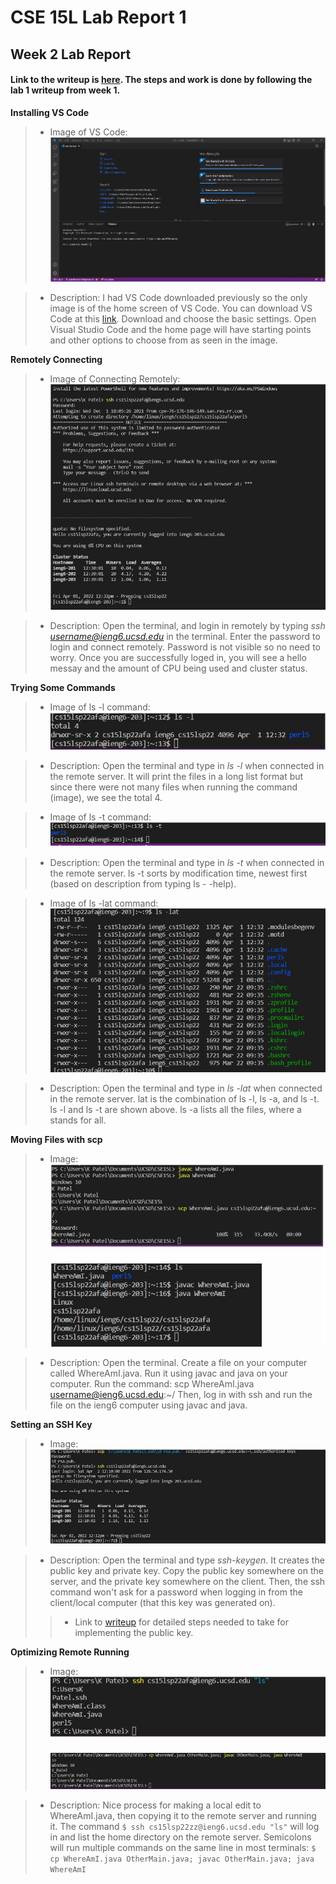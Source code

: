 # CSE 15L Lab Report 1
## Week 2 Lab Report

#### Link to the writeup is [here](https://www.google.com/url?q=https://docs.google.com/document/d/1AO6RDoJnaWxMui-UFjEa_2bbQ4qcANpbIpPuV-awsOg/edit?usp%3Dsharing&sa=D&source=editors&ust=1649484484366368&usg=AOvVaw1NjKpJKVuFNvtFC8ZlyWdc). The steps and work is done by following the lab 1 writeup from week 1.

**Installing VS Code**
> * Image of VS Code:
![VS Code](VSCodeScreenshot.jpg)

> * Description:
I had VS Code downloaded previously so the only image is of the home screen of VS Code. You can download VS Code at this [link](https://code.visualstudio.com/download). Download and choose the basic settings. Open Visual Studio Code and the home page will have starting points and other options to choose from as seen in the image.

**Remotely Connecting**
> * Image of Connecting Remotely:
![Remotely Connecting](RemotelyConnecting.jpg)

> * Description:
Open the terminal, and login in remotely by typing *ssh username@ieng6.ucsd.edu* in the terminal. Enter the password to login and connect remotely. Password is not visible so no need to worry. Once you are successfully loged in, you will see a hello messay and the amount of CPU being used and cluster status. 

**Trying Some Commands**
> * Image of ls -l command:
![Command ls - l](Commands_l.jpg)

> * Description:
Open the terminal and type in *ls -l* when connected in the remote server. It will print the files in a long list format but since there were not many files when running the command (image), we see the total 4. 

> * Image of ls -t command:
![Command ls - t](Commands_t.jpg)

> * Description:
Open the terminal and type in *ls -t* when connected in the remote server. ls -t sorts by modification time, newest first (based on description from typing ls - -help).

> * Image of ls -lat command:
![Command ls - lat](Commands_lat.jpg)

> * Description:
Open the terminal and type in *ls -lat* when connected in the remote server. lat is the combination of ls -l, ls -a, and ls -t. ls -l and ls -t are shown above. ls -a lists all the files, where a stands for all.


**Moving Files with scp**
> * Image:
![WhereAmI](WhereAmI.jpg)

> * Description:
Open the terminal. Create a file on your computer called WhereAmI.java. Run it using javac and java on your computer. Run the command: scp WhereAmI.java username@ieng6.ucsd.edu:~/ Then, log in with ssh and run the file on the ieng6 computer using javac and java.


**Setting an SSH Key**
> * Image:
![SSH](SSH.jpg)

> * Description:
Open the terminal and type *ssh-keygen*. It creates the public key and private key. Copy the public key somewhere on the server, and the private key somewhere on the client. Then, the ssh command won't ask for a password when logging in from the client/local computer (that this key was generated on).
> > * Link to [writeup](https://docs.google.com/document/d/1AO6RDoJnaWxMui-UFjEa_2bbQ4qcANpbIpPuV-awsOg/edit) for detailed steps needed to take for implementing the public key.

**Optimizing Remote Running**
> * Image:
![Remote](RemoteRunning.jpg)

> * Description:
Nice process for making a local edit to WhereAmI.java, then copying it to the remote server and running it.
The command `$ ssh cs15lsp22zz@ieng6.ucsd.edu "ls"` will log in and list the home directory on the remote server. Semicolons will run multiple commands on the same line in most terminals: 
`$ cp WhereAmI.java OtherMain.java; javac OtherMain.java; java WhereAmI`


